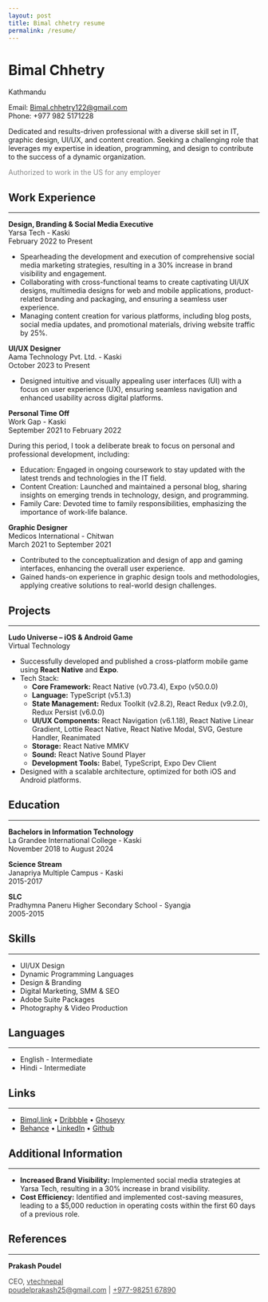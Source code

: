 ```yaml
---
layout: post
title: Bimal chhetry resume
permalink: /resume/
---
```


# Bimal Chhetry

Kathmandu

Email: [Bimal.chhetry122@gmail.com](mailto:Bimal.chhetry122@gmail.com)  
Phone: +977 982 5171228  

Dedicated and results-driven professional with a diverse skill set in IT, graphic design, UI/UX, and content creation. Seeking a challenging role that leverages my expertise in ideation, programming, and design to contribute to the success of a dynamic organization.

<p style="opacity: 0.5;">Authorized to work in the US for any employer</p>

## Work Experience
<hr>

**Design, Branding & Social Media Executive**  
<a href="https://yarsa.tech/" style="text-decoration: none; color: inherit;" target="_blank">Yarsa Tech - Kaski</a><br>
February 2022 to Present

- Spearheading the development and execution of comprehensive social media marketing strategies, resulting in a 30% increase in brand visibility and engagement.
- Collaborating with cross-functional teams to create captivating UI/UX designs, multimedia designs for web and mobile applications, product-related branding and packaging, and ensuring a seamless user experience.
- Managing content creation for various platforms, including blog posts, social media updates, and promotional materials, driving website traffic by 25%.

**UI/UX Designer**  
<a href="https://aamatechnology.com.np/" style="text-decoration: none; color: inherit;" target="_blank">Aama Technology Pvt. Ltd. - Kaski</a><br>
October 2023 to Present

- Designed intuitive and visually appealing user interfaces (UI) with a focus on user experience (UX), ensuring seamless navigation and enhanced usability across digital platforms.

**Personal Time Off**  
Work Gap - Kaski  
September 2021 to February 2022

During this period, I took a deliberate break to focus on personal and professional development, including:
- Education: Engaged in ongoing coursework to stay updated with the latest trends and technologies in the IT field.
- Content Creation: Launched and maintained a personal blog, sharing insights on emerging trends in technology, design, and programming.
- Family Care: Devoted time to family responsibilities, emphasizing the importance of work-life balance.

**Graphic Designer**  
<a href="https://play.google.com/store/apps/details?id=com.rjl.bookapp&hl=en&pli=1" style="text-decoration: none; color: inherit;" target="_blank">Medicos International - Chitwan</a><br> 
March 2021 to September 2021

- Contributed to the conceptualization and design of app and gaming interfaces, enhancing the overall user experience.
- Gained hands-on experience in graphic design tools and methodologies, applying creative solutions to real-world design challenges.

## Projects
<hr>

**Ludo Universe – iOS & Android Game**  
<a href="https://play.google.com/store/apps/details?id=com.bimql.ludo" target="_blank" style="text-decoration: none; color: inherit;">Virtual Technology</a>  
- Successfully developed and published a cross-platform mobile game using **React Native** and **Expo**.  
- Tech Stack:  
  - **Core Framework:** React Native (v0.73.4), Expo (v50.0.0)  
  - **Language:** TypeScript (v5.1.3)  
  - **State Management:** Redux Toolkit (v2.8.2), React Redux (v9.2.0), Redux Persist (v6.0.0)  
  - **UI/UX Components:** React Navigation (v6.1.18), React Native Linear Gradient, Lottie React Native, React Native Modal, SVG, Gesture Handler, Reanimated  
  - **Storage:** React Native MMKV  
  - **Sound:** React Native Sound Player  
  - **Development Tools:** Babel, TypeScript, Expo Dev Client  
- Designed with a scalable architecture, optimized for both iOS and Android platforms.

## Education
<hr>

**Bachelors in Information Technology**  
<a href="https://lagrandee.edu.np/" style="text-decoration: none; color: inherit;" target="_blank">La Grandee International College - Kaski</a><br>
November 2018 to August 2024

**Science Stream**  
<a href="https://janapriya.edu.np/" style="text-decoration: none; color: inherit;" target="_blank">Janapriya Multiple Campus - Kaski</a> <br>
2015-2017

**SLC**  
Pradhymna Paneru Higher Secondary School - Syangja  
2005-2015

## Skills
<hr>

- UI/UX Design  
- Dynamic Programming Languages  
- Design & Branding  
- Digital Marketing, SMM & SEO  
- Adobe Suite Packages  
- Photography & Video Production  

## Languages
<hr>

- English - Intermediate  
- Hindi - Intermediate  

## Links
<hr>

- [Bimql.link](https://bimql.link/) • [Dribbble](https://dribbble.com/bimal28) • [Ghoseyy](https://ghoseyy.com/) <br>
- [Behance](https://www.behance.net/bimalchhetry) • [LinkedIn](https://www.linkedin.com/in/bimal-chhetri-1604111bb/) • [Github](https://github.com/ghoseyy)

## Additional Information
<hr>

- **Increased Brand Visibility:** Implemented social media strategies at Yarsa Tech, resulting in a 30% increase in brand visibility.  
- **Cost Efficiency:** Identified and implemented cost-saving measures, leading to a $5,000 reduction in operating costs within the first 60 days of a previous role.

## References
<hr>

<b>Prakash Poudel</b><br>
<p style="opacity: 0.8;">
  CEO, <a href="https://www.vtechnepal.com/">vtechnepal</a> <br>
  <a href="mailto:poudelprakash25@gmail.com">poudelprakash25@gmail.com</a> | <a href="tel:+9779825167890">+977-98251 67890</a> <br>
</p>
